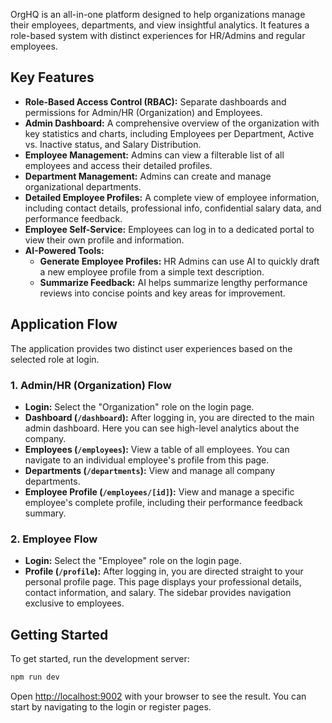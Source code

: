 
OrgHQ is an all-in-one platform designed to help organizations manage their employees, departments, and view insightful analytics. It features a role-based system with distinct experiences for HR/Admins and regular employees.

## Key Features

- **Role-Based Access Control (RBAC):** Separate dashboards and permissions for Admin/HR (Organization) and Employees.
- **Admin Dashboard:** A comprehensive overview of the organization with key statistics and charts, including Employees per Department, Active vs. Inactive status, and Salary Distribution.
- **Employee Management:** Admins can view a filterable list of all employees and access their detailed profiles.
- **Department Management:** Admins can create and manage organizational departments.
- **Detailed Employee Profiles:** A complete view of employee information, including contact details, professional info, confidential salary data, and performance feedback.
- **Employee Self-Service:** Employees can log in to a dedicated portal to view their own profile and information.
- **AI-Powered Tools:**
  - **Generate Employee Profiles:** HR Admins can use AI to quickly draft a new employee profile from a simple text description.
  - **Summarize Feedback:** AI helps summarize lengthy performance reviews into concise points and key areas for improvement.

## Application Flow

The application provides two distinct user experiences based on the selected role at login.

### 1. Admin/HR (Organization) Flow

- **Login:** Select the "Organization" role on the login page.
- **Dashboard (`/dashboard`):** After logging in, you are directed to the main admin dashboard. Here you can see high-level analytics about the company.
- **Employees (`/employees`):** View a table of all employees. You can navigate to an individual employee's profile from this page.
- **Departments (`/departments`):** View and manage all company departments.
- **Employee Profile (`/employees/[id]`):** View and manage a specific employee's complete profile, including their performance feedback summary.

### 2. Employee Flow

- **Login:** Select the "Employee" role on the login page.
- **Profile (`/profile`):** After logging in, you are directed straight to your personal profile page. This page displays your professional details, contact information, and salary. The sidebar provides navigation exclusive to employees.

## Getting Started

To get started, run the development server:

```bash
npm run dev
```

Open [http://localhost:9002](http://localhost:9002) with your browser to see the result. You can start by navigating to the login or register pages.
